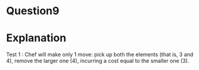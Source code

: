 # Question9
# Explanation

Test 1 : Chef will make only 1 move: pick up both the elements (that is, 3 and 4), remove the larger one (4), incurring a cost equal to the smaller one (3).
